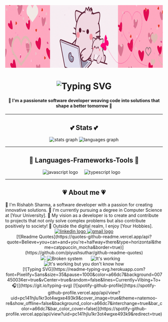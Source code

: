 <!-- Header Section -->
<div align="center">
  <img src="https://github.com/chinmayi-ujoshi/chinmayi-ujoshi/blob/main/banner1.gif" width="900" height="200"/>
</div>

<!-- Introduction Section -->
<h1 align="center">
  <img src="https://readme-typing-svg.herokuapp.com?font=Fira+Code&size=35&duration=4000&pause=800&color=F72C7FFF&center=true&vCenter=true&random=false&width=500&lines=Hi🩷+I'm+Rishabh+Sharma;Welcome+to+my+GitHub🩷" alt="Typing SVG" />
  <h4 align="center">💖 I'm a passionate software developer weaving code into solutions that shape a better tomorrow 💖</h4>
</h1>

<!-- Stats Section -->
<hr>
<div align="center">
  <h2 align="center">💕 Stats 💕</h2>
  <img src="https://github-readme-stats.vercel.app/api?username=RishabhSharma&hide_title=false&hide_rank=false&show_icons=true&include_all_commits=true&count_private=true&disable_animations=false&theme=radical&locale=en&hide_border=false&order=1" height="150" alt="stats graph"  />
  <img src="https://github-readme-stats.vercel.app/api/top-langs?username=RishabhSharma&locale=en&hide_title=false&layout=compact&card_width=320&langs_count=5&theme=radical&hide_border=false&order=2" height="150" alt="languages graph"  />
</div>

<!-- Skills Section -->
<hr>
<div align="center">
  <h2 align="center">💝 Languages-Frameworks-Tools 💝</h2>
  <img src="https://img.shields.io/badge/JavaScript-F7DF1E?logo=javascript&logoColor=black&style=for-the-badge" height="40" alt="javascript logo"  />
  <img width="12" />
  <img src="https://img.shields.io/badge/TypeScript-3178C6?logo=typescript&logoColor=white&style=for-the-badge" height="40" alt="typescript logo"  />
  <img width="12" />
  <!-- Add more skills badges here -->
</div>

<!-- About Me Section -->
<hr>
<h2 align="center">💗 About me 💗</h2>
<div>
  💞 I'm Rishabh Sharma, a software developer with a passion for creating innovative solutions.
  💞 I'm currently pursuing a degree in Computer Science at [Your University].
  💞 My vision as a developer is to create and contribute to projects that not only solve complex problems but also contribute positively to society!
  💞 Outside the digital realm, I enjoy [Your Hobbies].
</div>

<!-- Social Media Links Section -->
<div align="center">
  <a href="https://www.linkedin.com/in/rishabhsharma/" target="_blank">
    <img src="https://raw.githubusercontent.com/maurodesouza/profile-readme-generator/master/src/assets/icons/social/linkedin/default.svg" width="52" height="40" alt="linkedin logo"  />
  </a>
  <a href="mailto:rishabhsharma@email.com" target="_blank">
    <img src="https://raw.githubusercontent.com/maurodesouza/profile-readme-generator/master/src/assets/icons/social/gmail/default.svg" width="52" height="40" alt="gmail logo"  />
  </a>
  <!-- Add more social media links here -->
</div>

<!-- Motivational Quote Section -->
<div align="center">
  [![Readme Quotes](https://quotes-github-readme.vercel.app/api?quote=Believe+you+can+and+you're+halfway+there&type=horizontal&theme=catppuccin_mocha&border=true)](https://github.com/piyushsuthar/github-readme-quotes)
</div>

<!-- Retro Coffee Keyboard Section -->
<div align="center">
  <img src="https://raw.githubusercontent.com/innng/innng/master/assets/kyubey.gif" height="40" />
  <img src="https://raw.githubusercontent.com/Tarikul-Islam-Anik/Animated-Fluent-Emojis/master/Emojis/Smilies/Face%20with%20Spiral%20Eyes.png" width="10%" alt="Broken system"/>
  &nbsp;&nbsp;&nbsp;&nbsp;&nbsp;
  <img src="https://raw.githubusercontent.com/Tarikul-Islam-Anik/Animated-Fluent-Emojis/master/Emojis/Smilies/Relieved%20Face.png" width="10%" alt="It's working"/>
  &nbsp;&nbsp;&nbsp;&nbsp;&nbsp;
  <img src="https://raw.githubusercontent.com/Tarikul-Islam-Anik/Animated-Fluent-Emojis/master/Emojis/Smilies/Astonished%20Face.png" width="10%" alt="It's working but you don't know how"/>
</div>

<!-- Footer Section -->
<div align="center">
  [![Typing SVG](https://readme-typing-svg.herokuapp.com?font=Pixelify+Sans&size=35&pause=1000&color=a66dc7&background=00745003&center=true&vCenter=true&random=false&lines=Currently+Vibing+To+🎧)](https://git.io/typing-svg)
  [![spotify-github-profile](https://spotify-github-profile.vercel.app/api/view?uid=pc141hjlu1kr3ot4wgxe493k9&cover_image=true&theme=natemoo-re&show_offline=false&background_color=a66dc7&interchange=true&bar_color=a66dc7&bar_color_cover=false)](https://spotify-github-profile.vercel.app/api/view?uid=pc141hjlu1kr3ot4wgxe493k9&redirect=true)
</div>
